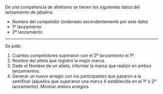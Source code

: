 De una competencia de atletismo se tienen los siguientes datos del lanzamiento de jabalina:

- Nombre del competidor (ordenado ascendentemente por este dato)
- 1º lanzamiento
- 2º lanzamiento

---

Se pide:

1. Cuántos competidores superaron con el 2º lanzamiento el 1º.
2. Nombre del atleta que registró la mejor marca.
3. Dado el Nombre de un atleta, informar la marca que realizó en ambos lanzamientos.
4. Generar un nuevo arreglo con los participantes que pasaron a la semifinal (aquellos que superaron una marca X establecida en el 1º ó 2º lanzamiento). Mostrar ambos arreglos.
